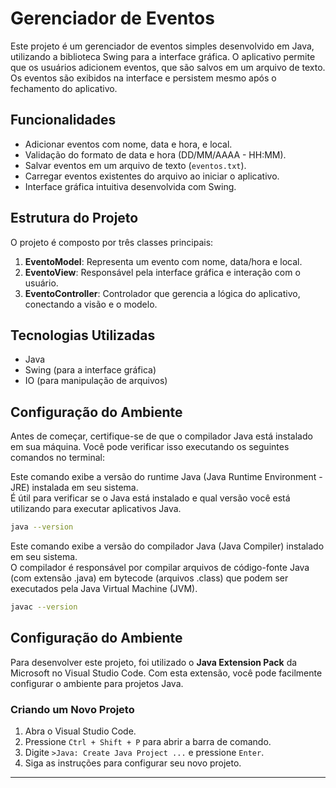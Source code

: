 # Gerenciador de Eventos

Este projeto é um gerenciador de eventos simples desenvolvido em Java, utilizando a biblioteca Swing para a interface gráfica. O aplicativo permite que os usuários adicionem eventos, que são salvos em um arquivo de texto. Os eventos são exibidos na interface e persistem mesmo após o fechamento do aplicativo.

## Funcionalidades

- Adicionar eventos com nome, data e hora, e local.
- Validação do formato de data e hora (DD/MM/AAAA - HH:MM).
- Salvar eventos em um arquivo de texto (`eventos.txt`).
- Carregar eventos existentes do arquivo ao iniciar o aplicativo.
- Interface gráfica intuitiva desenvolvida com Swing.

## Estrutura do Projeto

O projeto é composto por três classes principais:

1. **EventoModel**: Representa um evento com nome, data/hora e local.
2. **EventoView**: Responsável pela interface gráfica e interação com o usuário.
3. **EventoController**: Controlador que gerencia a lógica do aplicativo, conectando a visão e o modelo.

## Tecnologias Utilizadas

- Java
- Swing (para a interface gráfica)
- IO (para manipulação de arquivos)

## Configuração do Ambiente

Antes de começar, certifique-se de que o compilador Java está instalado em sua máquina. Você pode verificar isso executando os seguintes comandos no terminal:

Este comando exibe a versão do runtime Java (Java Runtime Environment - JRE) instalada em seu sistema. <br>
É útil para verificar se o Java está instalado e qual versão você está utilizando para executar aplicativos Java.
```bash
java --version
```

Este comando exibe a versão do compilador Java (Java Compiler) instalado em seu sistema. <br>
O compilador é responsável por compilar arquivos de código-fonte Java (com extensão .java) em bytecode (arquivos .class) que podem ser executados pela Java Virtual Machine (JVM). 
```bash
javac --version
```

## Configuração do Ambiente

Para desenvolver este projeto, foi utilizado o **Java Extension Pack** da Microsoft no Visual Studio Code. Com esta extensão, você pode facilmente configurar o ambiente para projetos Java.

### Criando um Novo Projeto

1. Abra o Visual Studio Code.
2. Pressione `Ctrl + Shift + P` para abrir a barra de comando.
3. Digite `>Java: Create Java Project ...` e pressione `Enter`.
4. Siga as instruções para configurar seu novo projeto.

---
